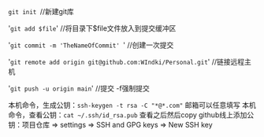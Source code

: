 `git init `//新建git库

'`git add $file`' //将目录下$file文件放入到提交缓冲区

'`git commit -m 'TheNameOfCommit' `' //创建一次提交

'`git remote add origin git@github.com:WIndki/Personal.git`' //链接远程主机

'`git push -u origin main`' //提交 -f强制提交

本机命令，生成公钥：`ssh-keygen -t rsa -C "*@*.com"`  邮箱可以任意填写
本机命令，查看公钥：`cat ~/.ssh/id_rsa.pub`   查看之后然后copy
github线上添加公钥：项目仓库 => settings => SSH and GPG keys => New SSH key 